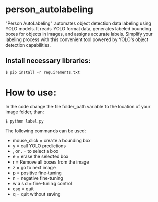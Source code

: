 # person_autolabeling
"Person AutoLabeling" automates object detection data labeling using YOLO models. It reads YOLO format data, generates labeled bounding boxes for objects in images, and assigns accurate labels. Simplify your labeling process with this convenient tool powered by YOLO's object detection capabilities.

## Install necessary libraries:

```
$ pip install -r requirements.txt
```

# How to use:

In the code change the file folder_path variable to the location of your image folder, than:

```
$ python label.py
```

The following commands can be used:

*    mouse_click = create a bounding box
*    y = call YOLO predictions
*    , or . = to select a box
*    e = erase the selected box
*    r = Remove all boxes from the image
*    z = go to next image 
*    p = positive fine-tuning
*    n = negative fine-tuning
*    w a s d = fine-tuning control
*    esq = quit
*    q = quit without saving

